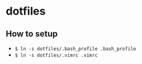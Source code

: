 # dotfiles

## How to setup

- `$ ln -s dotfiles/.bash_profile .bash_profile`
- `$ ln -s dotfiles/.vimrc .vimrc`
